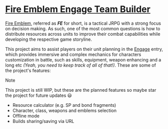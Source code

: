 # [Fire Emblem Engage Team Builder](https://julio-salas03.github.io/FE-Engage-Team-Builder/)

[Fire Emblem](https://es.wikipedia.org/wiki/Fire_Emblem), referred as _**FE**_ for short, is a tactical JRPG with a strong focus on decision making. As such, one of the most common questions is how to distribute resources across units to improve their combat capabilities while developing the respective game storyline.

This project aims to assist players on their unit planning in the [Engage](https://en.wikipedia.org/wiki/Fire_Emblem_Engage) entry, which provides immersive and complex mechanics for characters customization in battle, such as skills, equipment, weapon enhancing and a long etc _(Yeah, you need to keep track of all of that!)_. These are some of the project's features:

> [!NOTE]
> This project is still WIP, but these are the planned features so maybe star the project for future updates 😃

- Resource calculator (e.g. SP and bond fragments)
- Character, class, weapons and emblems selection
- Offline mode
- Builds sharing/saving via URL
